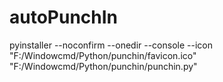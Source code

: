 # autoPunchIn

pyinstaller --noconfirm --onedir --console --icon "F:/Windowcmd/Python/punchin/favicon.ico"  "F:/Windowcmd/Python/punchin/punchin.py"

